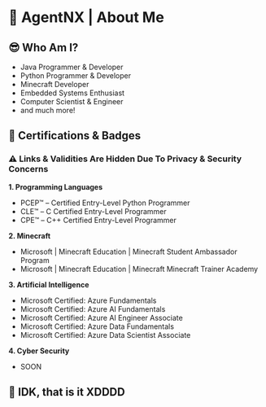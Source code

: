 # 📄 AgentNX | About Me

## 😎 Who Am I?

- Java Programmer & Developer
- Python Programmer & Developer
- Minecraft Developer
- Embedded Systems Enthusiast
- Computer Scientist & Engineer
- and much more!

## 🥇 Certifications & Badges

### ⚠️ Links & Validities Are Hidden Due To Privacy & Security Concerns

**1. Programming Languages**

- PCEP™ – Certified Entry-Level Python Programmer
- CLE™ – C Certified Entry-Level Programmer
- CPE™ – C++ Certified Entry-Level Programmer

**2. Minecraft**

- Microsoft | Minecraft Education | Minecraft Student Ambassador Program
- Microsoft | Minecraft Education | Minecraft Minecraft Trainer Academy

**3. Artificial Intelligence**

- Microsoft Certified: Azure Fundamentals
- Microsoft Certified: Azure AI Fundamentals
- Microsoft Certified: Azure AI Engineer Associate
- Microsoft Certified: Azure Data Fundamentals
- Microsoft Certified: Azure Data Scientist Associate

**4. Cyber Security**

- SOON

## 🤡 IDK, that is it XDDDD
